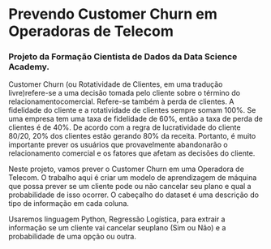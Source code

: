 # Prevendo Customer Churn em Operadoras de Telecom

### Projeto da Formação Cientista de Dados da Data Science Academy.



Customer Churn (ou Rotatividade de Clientes, em uma tradução livre)refere-se a uma decisão tomada pelo cliente sobre o término do relacionamentocomercial. Refere-se também à perda de clientes. A fidelidade do cliente e a rotatividade de clientes sempre somam 100%. Se uma empresa tem uma taxa de fidelidade de 60%, então a taxa de perda de clientes é de 40%. De acordo com a
regra de lucratividade do cliente 80/20, 20% dos clientes estão gerando 80% da receita. Portanto, é muito importante prever os usuários que provavelmente abandonarão o relacionamento comercial e os fatores que afetam as decisões do cliente.

Neste projeto, vamos prever o Customer Churn em uma Operadora de Telecom.
O trabalho aqui é criar um modelo de aprendizagem de máquina que possa prever se um cliente pode ou não cancelar seu plano e qual a probabilidade de isso ocorrer. 
O cabeçalho do dataset é uma descrição do tipo de informação em cada coluna.

Usaremos linguagem Python, Regressão Logística, para extrair a informação se um cliente vai cancelar seuplano (Sim ou Não) e a probabilidade de uma opção ou outra.
